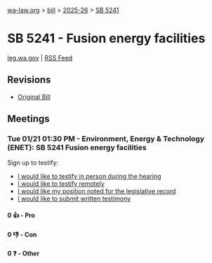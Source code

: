 [wa-law.org](/) > [bill](/bill/) > [2025-26](/bill/2025-26/) > [SB 5241](/bill/2025-26/sb/5241/)

# SB 5241 - Fusion energy facilities
[leg.wa.gov](https://app.leg.wa.gov/billsummary?BillNumber=5241&Year=2025&Initiative=false) | [RSS Feed](./rss.xml)

## Revisions
* [Original Bill](1/)

## Meetings
### Tue 01/21 01:30 PM - Environment, Energy & Technology (ENET): SB 5241 Fusion energy facilities
Sign up to testify:
* [I would like to testify in person during the hearing](https://app.leg.wa.gov/csi/Testifier/Add?chamber=House&mId=32452&aId=161459&caId=24742&tId=1)
* [I would like to testify remotely](https://app.leg.wa.gov/csi/Testifier/Add?chamber=House&mId=32452&aId=161459&caId=24742&tId=2)
* [I would like my position noted for the legislative record](https://app.leg.wa.gov/csi/Testifier/Add?chamber=House&mId=32452&aId=161459&caId=24742&tId=3)
* [I would like to submit written testimony](https://app.leg.wa.gov/csi/Testifier/Add?chamber=House&mId=32452&aId=161459&caId=24742&tId=4)

#### 0 👍 - Pro

#### 0 👎 - Con

#### 0 ❓ - Other
